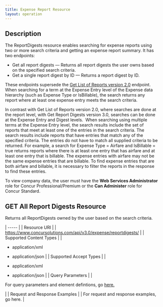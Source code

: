 ```yaml
---
title: Expense Report Resource
layout: operation
---
```





##  Description

The ReportDigests resource enables searching for expense reports using two or more search criteria and getting an expense report summary. It has two endpoints:

* Get all report digests — Returns all report digests the user owns based on the specified search criteria.
* Get a single report digest by ID — Returns a report digest by ID.

These endpoints supersede the [Get List of Reports version 2.0][1] endpoint. When searching for a term at the Expense Entry level of the Expense data hierarchy (such as Expense Type or IsBillable), the search returns any report where at least one expense entry meets the search criteria.

In contrast with Get List of Reports version 2.0, where searches are done at the report level, with Get Report Digests version 3.0, searches can be done at the Expense Entry and Digest levels.  When searching using multiple terms at the Expense Entry level, the search results include the set of reports that meet at least one of the entries in the search criteria. The search results include reports that have entries that match any of the specified criteria. The entries do not have to match all supplied criteria to be returned. For example, a search for Expense Type = Airfare and IsBillable = true returns reports where there is at least one entry that has airfare and at least one entry that is billable. The expense entries with airfare may not be the same expense entries that are billable. To find expense entries that are both airfare and billable, it is necessary to filter the reports in the response to find these entries.

To view company data, the user must have the **Web Services Administrator** role for Concur Professional/Premium or the **Can Administer** role for Concur Standard.

##  GET All Report Digests Resource

Returns all ReportDigests owned by the user based on the search criteria.

| ----- |
|  Resource URI |
|  https://www.concursolutions.com/api/v3.0/expense/reportdigests/ |
|  Supported Content Types |
|

* application/xml
* application/json
 |
|  Supported Accept Types |
|

* application/xml
* application/json
 |
|  Query Parameters |
|

For query parameters and element defintions, go [here.][2]

 |
|  Request and Response Examples |
|  For request and response examples, go here. |

 



[1]: https://developer.concur.com/api-documentation/deprecated-features/get-list-reports-v20
[2]: https://www.concursolutions.com/api/docs/index.html#!/ReportDigests
